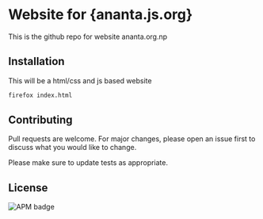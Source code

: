 # Website for {ananta.js.org}

This is the github repo for website ananta.org.np

## Installation

This will be a html/css and js based website

```bash
firefox index.html
```

## Contributing

Pull requests are welcome. For major changes, please open an issue first to discuss what you would like to change.

Please make sure to update tests as appropriate.

## License

<img alt="APM badge" src="https://img.shields.io/badge/license-MIT-green">
